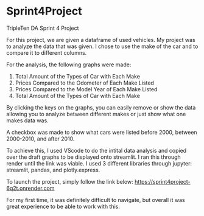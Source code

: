 # Sprint4Project
TripleTen DA Sprint 4 Project

For this project, we are given a dataframe of used vehicles. My project was to analyze the data that was given. I chose to use the make of the car and to compare it to different columns. 

For the analysis, the following graphs were made:
1. Total Amount of the Types of Car with Each Make
2. Prices Compared to the Odometer of Each Make Listed
3. Prices Compared to the Model Year of Each Make Listed
4. Total Amount of the Types of Car with Each Make

By clicking the keys on the graphs, you can easily remove or show the data allowing you to analyze between different makes or just show what one makes data was.

A checkbox was made to show what cars were listed before 2000, between 2000-2010, and after 2010.

To achieve this, I used VScode to do the intital data analysis and copied over the draft graphs to be displayed onto streamlit. I ran this through render until the link was viable. I used 3 different libraries through jupyter: streamlit, pandas, and plotly.express.

To launch the project, simply follow the link below:
https://sprint4project-6q2t.onrender.com

For my first time, it was definitely difficult to navigate, but overall it was great experience to be able to work with this. 
